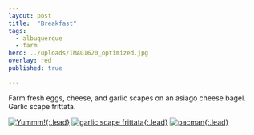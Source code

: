 ```yaml
---
layout: post
title:  "Breakfast"
tags:
  - albuquerque
  - farm
hero: ../uploads/IMAG1620_optimized.jpg
overlay: red
published: true

---
```


Farm fresh eggs, cheese, and garlic scapes on an asiago cheese bagel. Garlic scape frittata.

[![Yummm!](../uploads/IMAG1620_optimized.jpg){:.lead}](../uploads/IMAG1620.jpg)
[![garlic scape frittata](../uploads/IMAG1781_optimized.jpg){:.lead}](../uploads/IMAG1781.jpg)
[![pacman](../uploads/IMAG1783_optimized.jpg){:.lead}](../uploads/IMAG1783.jpg)
